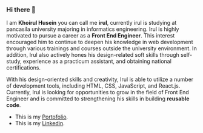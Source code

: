 ### Hi there 👋

I am **Khoirul Husein** you can call me **irul**, currently irul is studying at pancasila university majoring in informatics engineering. Irul is highly motivated to pursue a career as a **Front End Engineer**. This interest encouraged him to continue to deepen his knowledge in web development through various trainings and courses outside the university environment. In addition, Irul also actively hones his design-related soft skills through self-study, experience as a practicum assistant, and obtaining national certifications.

With his design-oriented skills and creativity, Irul is able to utilize a number of development tools, including HTML, CSS, JavaScript, and React.js. Currently, Irul is looking for opportunities to grow in the field of Front End Engineer and is committed to strengthening his skills in building **reusable code**.

- This is my [Portofolio](https://khoirulhusein.notion.site/My-Portofolio-b49b3d95db464f7a858f80c11a2ee332?pvs=4](https://www.figma.com/proto/vUn5OTJEbwzCwIlZTzCNC1/Portofolio-MSIB?node-id=3-282&scaling=scale-down-width)).
- This is my [Linkedin](https://www.linkedin.com/in/khoirul-husein/).


<!--
**KhoirulHusein/KhoirulHusein** is a ✨ _special_ ✨ repository because its `README.md` (this file) appears on your GitHub profile.

Here are some ideas to get you started:

- 🔭 I’m currently working on ...
- 🌱 I’m currently learning ...
- 👯 I’m looking to collaborate on ...
- 🤔 I’m looking for help with ...
- 💬 Ask me about ...
- 📫 How to reach me: ...
- 😄 Pronouns: ...
- ⚡ Fun fact: ...
-->
